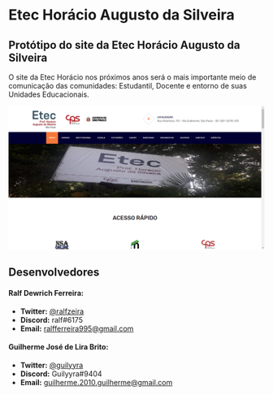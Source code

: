 # Etec Horácio Augusto da Silveira
## Protótipo do site da Etec Horácio Augusto da Silveira

O site da Etec Horácio nos próximos anos será o mais importante meio de comunicação das comunidades: Estudantil, Docente e entorno de suas Unidades Educacionais.

![](img/about.png)

## Desenvolvedores

#### Ralf Dewrich Ferreira:

* **Twitter:** [@ralfzeira](https://twitter.com/ralfzeira)
* **Discord:** ralf#6175
* **Email:** ralfferreira995@gmail.com

#### Guilherme José de Lira Brito:

* **Twitter:** [@guilyyra](https://twitter.com/guilyyra) 
* **Discord:** Guilyyra#9404
* **Email:** guilherme.2010.guilherme@gmail.com
